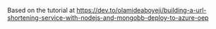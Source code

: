 Based on the tutorial at https://dev.to/olamideaboyeji/building-a-url-shortening-service-with-nodejs-and-mongobb-deploy-to-azure-oep